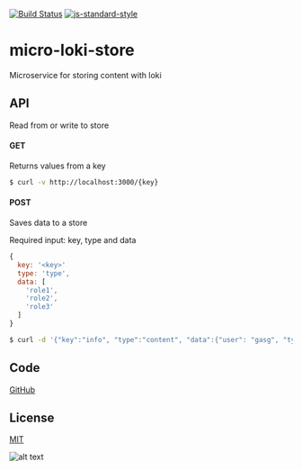 [![Build Status](https://travis-ci.org/telemark/micro-loki-store.svg?branch=master)](https://travis-ci.org/telemark/micro-loki-store)
[![js-standard-style](https://img.shields.io/badge/code%20style-standard-brightgreen.svg?style=flat)](https://github.com/feross/standard)

# micro-loki-store

Microservice for storing content with loki

## API

Read from or write to store

#### GET

Returns values from a key

```bash
$ curl -v http://localhost:3000/{key}
```

#### POST

Saves data to a store

Required input: key, type and data

```JavaScript
{
  key: '<key>'
  type: 'type',
  data: [
    'role1',
    'role2',
    'role3'
  ]
}
```

```bash
$ curl -d '{"key":"info", "type":"content", "data":{"user": "gasg", "type": "news", "list": ["aws"]}}' -v http://localhost:3000
```

## Code

[GitHub](https://github.com/telemark/micro-loki-store)

## License

[MIT](LICENSE)

![alt text](https://robots.kebabstudios.party/micro-loki-store.png "Robohash image of micro-loki-store")